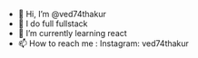 - 👋 Hi, I’m @ved74thakur
- 👀 I do full fullstack
- 🌱 I’m currently learning react
- 📫 How to reach me : Instagram: ved74thakur

<!---
ved74thakur/ved74thakur is a ✨ special ✨ repository because its `README.md` (this file) appears on your GitHub profile.
You can click the Preview link to take a look at your changes.
--->
